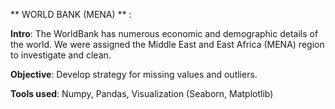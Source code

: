 ** WORLD BANK (MENA) ** : 

**Intro**: The WorldBank has numerous economic and demographic details of the world. We were assigned the Middle East and East Africa (MENA) region to investigate and clean.

**Objective**: Develop strategy for missing values and outliers.  

**Tools used**: Numpy, Pandas, Visualization (Seaborn, Matplotlib)

